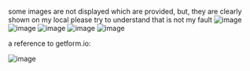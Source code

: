 some images are not displayed which are provided, but, they are clearly shown on my local please try to understand that is not my fault
![image](https://github.com/VivekLumbhani/fyle_fullStack_task/assets/116283316/1ee749d4-0ef2-407a-ae33-2a8a8d3721d8)
![image](https://github.com/VivekLumbhani/fyle_fullStack_task/assets/116283316/c2c21351-4aaf-45d6-bf0d-84136792a60c)
![image](https://github.com/VivekLumbhani/fyle_fullStack_task/assets/116283316/2b891d82-e2b6-4054-80c1-5e5d78299cb2)
![image](https://github.com/VivekLumbhani/fyle_fullStack_task/assets/116283316/75b477a9-6ea2-4587-97cb-5fa036152014)
![image](https://github.com/VivekLumbhani/fyle_fullStack_task/assets/116283316/b801e6c7-e4c0-45dc-815c-a7ff615d59e7)

a reference to getform.io:

![image](https://github.com/VivekLumbhani/fyle_fullStack_task/assets/116283316/dc764842-ed47-4f71-a68e-e6dea6f07a01)

